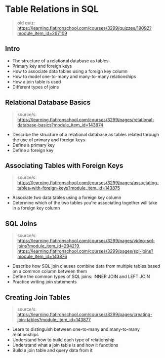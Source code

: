 # Table Relations in SQL
> old quiz: https://learning.flatironschool.com/courses/3299/quizzes/19092?module_item_id=267109

## Intro

* The structure of a relational database as tables
* Primary key and foreign keys
* How to associate data tables using a foreign key column
* How to model one-to-many and many-to-many relationships
* How a join table is used
* Different types of joins

## Relational Database Basics
> source/s: https://learning.flatironschool.com/courses/3299/pages/relational-database-basics?module_item_id=143874

* Describe the structure of a relational database as tables related through the use of primary and foreign keys
* Define a primary key
* Define a foreign key

## Associating Tables with Foreign Keys
> source/s: https://learning.flatironschool.com/courses/3299/pages/associating-tables-with-foreign-keys?module_item_id=143875

* Associate two data tables using a foreign key column
* Determine which of the two tables you're associating together will take in a foreign key column

## SQL Joins
> source/s: https://learning.flatironschool.com/courses/3299/pages/video-sql-joins?module_item_id=294219, https://learning.flatironschool.com/courses/3299/pages/sql-joins?module_item_id=143876

* Describe how SQL join clauses combine data from multiple tables based on a common column between them
* Define the common types of SQL joins: INNER JOIN and LEFT JOIN
* Practice writing join statements

## Creating Join Tables
> source/s: https://learning.flatironschool.com/courses/3299/pages/creating-join-tables?module_item_id=143877

* Learn to distinguish between one-to-many and many-to-many relationships
* Understand how to build each type of relationship
* Understand what a join table is and how it functions
* Build a join table and query data from it

